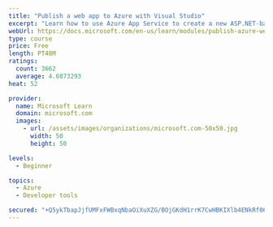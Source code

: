 ```yaml
---
title: "Publish a web app to Azure with Visual Studio"
excerpt: "Learn how to use Azure App Service to create a new ASP.NET-based web app, then publish and update directly from Visual Studio."
webUrl: https://docs.microsoft.com/en-us/learn/modules/publish-azure-web-app-with-visual-studio/
type: course
price: Free
length: PT48M
ratings:
  count: 3662
  average: 4.6873293
heat: 52

provider:
  name: Microsoft Learn
  domain: microsoft.com
  images:
    - url: /assets/images/organizations/microsoft.com-50x50.jpg
      width: 50
      height: 50

levels:
  - Beginner

topics:
  - Azure
  - Developer tools

secured: "+Q5ykTbapJjfUMFxFWBxqNbaOiXuXZG/BOjGKdH1rrK7CwHBKIXlb4ENkRf06ThVM+2yWTJiYxg6Bhs2gnliF/bNtogBrmocdyO7U4DrYmEbbOiFL5PhJWKHwz/y/TxI1i4lPCCvFquVXkzmGovpX3fNP1dcPo+eVp/+FHUW6vB19inEJBqi2wk2jQwkbP3QdO1cS4kFeSVI01r8l8hUjKPNAolycPua7gS1Ju7iiCaN5al9Vy/9MDlOq9LooCFqKvxnw69IFxKkgtiRDY+xr/RuedzqJcmKaq3LAd/HFNeo4NX+6O/P8d4gd9mIqZ7IGBqSXheUrbbUm8cdcnhF+9okIeUdTBnyPPZnSv95E7aXm5M4BcGUGrK7yX/XwFoV6keLwuX45rTFvYmv/cCe/xDrW9HWx23FW6450DsQSjw=;9B6yebc7AnIEZR+BDCMZEg=="
---
```



